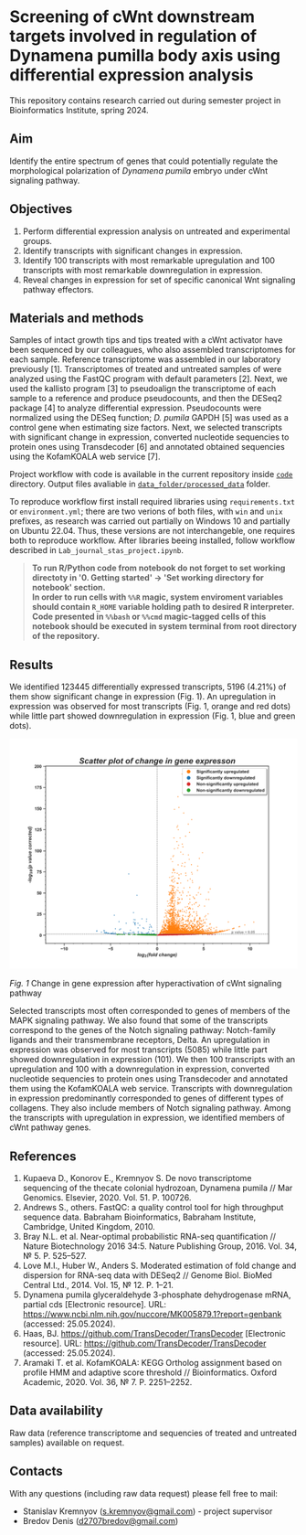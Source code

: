 # Screening of cWnt downstream targets involved in regulation of Dynamena pumilla body axis using differential expression analysis
This repository contains research carried out during semester project in Bioinformatics Institute, spring 2024.

## Aim
Identify the entire spectrum of genes that could potentially regulate the morphological polarization of *Dynamena pumila* embryo under cWnt signaling pathway.

## Objectives
1. Perform differential expression analysis on untreated and experimental groups.
2. Identify transcripts with significant changes in expression.
3. Identify 100 transcripts with most remarkable upregulation and 100 transcripts with most remarkable downregulation in expression.
4. Reveal changes in expression for set of specific canonical Wnt signaling pathway effectors.

## Materials and methods
Samples of intact growth tips and tips treated with a cWnt activator have been sequenced by our colleagues, who also assembled transcriptomes for each sample. Reference transcriptome was assembled in our laboratory previously [1].
Transcriptomes of treated and untreated samples of were analyzed using the FastQC program with default parameters [2]. Next, we used the kallisto program [3] to pseudoalign the transcriptome of each sample to a reference and produce pseudocounts, and then the DESeq2 package [4] to analyze differential expression. Pseudocounts were normalized using the DESeq function; *D. pumila* GAPDH [5] was used as a control gene when estimating size factors. Next, we selected transcripts with significant change in expression, converted nucleotide sequencies to protein ones using Transdecoder [6] and annotated obtained sequencies using the KofamKOALA web service [7].

Project workflow with code is available in the current repository inside [`code`](https://github.com/angrygeese/DynamenaProject_BI2023-24/tree/main/code) directory. Output files avaliable in [`data_folder/processed_data`](data_folder/processed_data) folder.

To reproduce workflow first install required libraries using `requirements.txt` or `environment.yml`; there are two verions of both files, with `win` and `unix` prefixes, as research was carried out partially on Windows 10 and partially on Ubuntu 22.04. Thus, these versions are not interchangeble, one requires both to reproduce workflow. After libraries beeing installed, follow workflow described in `Lab_journal_stas_project.ipynb`.

> **To run R/Python code from notebook do not forget to set working directoty in '0. Getting started' → 'Set working directory for notebook' section.  
In order to run cells with `%%R` magic, system enviroment variables should contain `R_HOME` variable holding path to desired R interpreter.  
Code presented in `%%bash` or `%%cmd` magic-tagged cells of this notebook should be executed in system terminal from root directory of the repository.**

## Results
We identified $123445$ differentially expressed transcripts, $5196$ ($4.21$%) of them show significant change in expression (Fig. 1).
An upregulation in expression was observed for most transcripts (Fig. 1, orange and red dots) while little part showed downregulation in expression (Fig. 1, blue and green dots).

<img src="data_folder/processed_data/4.Expression_count/kallisto/dynamena_volcano.png" alt="drawing" width="720"/>

*Fig. 1* Change in gene expression after hyperactivation of cWnt signaling pathway

Selected transcripts most often corresponded to genes of members of the MAPK signaling pathway. We also found that some of the transcripts correspond to the genes of the Notch signaling pathway: Notch-family ligands and their transmembrane receptors, Delta. An upregulation in expression was observed for most transcripts ($5085$) while little part showed downregulation in expression ($101$). 
We then $100$ transcripts with an upregulation and $100$ with a downregulation in expression, converted nucleotide sequencies to protein ones using Transdecoder and annotated them using the KofamKOALA web service. Transcripts with downregulation in expression predominantly corresponded to genes of different types of collagens. They also include members of Notch signaling pathway. Among the transcripts with upregulation in expression, we identified members of cWnt pathway genes.

## References
1.	Kupaeva D., Konorov E., Kremnyov S. De novo transcriptome sequencing of the thecate colonial hydrozoan, Dynamena pumila // Mar Genomics. Elsevier, 2020. Vol. 51. P. 100726.
2.	Andrews S., others. FastQC: a quality control tool for high throughput sequence data. Babraham Bioinformatics, Babraham Institute, Cambridge, United Kingdom, 2010.
3.	Bray N.L. et al. Near-optimal probabilistic RNA-seq quantification // Nature Biotechnology 2016 34:5. Nature Publishing Group, 2016. Vol. 34, № 5. P. 525–527.
4.	Love M.I., Huber W., Anders S. Moderated estimation of fold change and dispersion for RNA-seq data with DESeq2 // Genome Biol. BioMed Central Ltd., 2014. Vol. 15, № 12. P. 1–21.
5.	Dynamena pumila glyceraldehyde 3-phosphate dehydrogenase mRNA, partial cds [Electronic resource]. URL: https://www.ncbi.nlm.nih.gov/nuccore/MK005879.1?report=genbank (accessed: 25.05.2024).
6.	Haas, BJ. https://github.com/TransDecoder/TransDecoder [Electronic resource]. URL: https://github.com/TransDecoder/TransDecoder (accessed: 25.05.2024).
7.	Aramaki T. et al. KofamKOALA: KEGG Ortholog assignment based on profile HMM and adaptive score threshold // Bioinformatics. Oxford Academic, 2020. Vol. 36, № 7. P. 2251–2252.

## Data availability
Raw data (reference transcriptome and sequencies of treated and untreated samples) available on request.

## Contacts

With any questions (including raw data request) please fell free to mail:

* Stanislav Kremnyov (s.kremnyov@gmail.com) - project supervisor
* Bredov Denis (d2707bredov@gmail.com)
